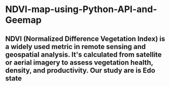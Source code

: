# NDVI-map-using-Python-API-and-Geemap
## NDVI (Normalized Difference Vegetation Index) is a widely used metric in remote sensing and geospatial analysis. It's calculated from satellite or aerial imagery to assess vegetation health, density, and productivity. Our study are is Edo state
